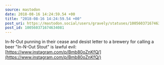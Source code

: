 ```yaml
---
source: mastodon
date: 2018-08-16 14:24:59.54 +00
title: "2018-08-16 14:24:59.54 +00"
post_uri: https://mastodon.social/users/gravely/statuses/100560371674634081
post_id: 100560371674634081
---
```

In-N-Out punning in their cease and desist letter to a brewery for calling a beer "In-N-Out Stout" is lawful evil: [https://www.instagram.com/p/Bmb80oZnKfQ/](https://www.instagram.com/p/Bmb80oZnKfQ/)


